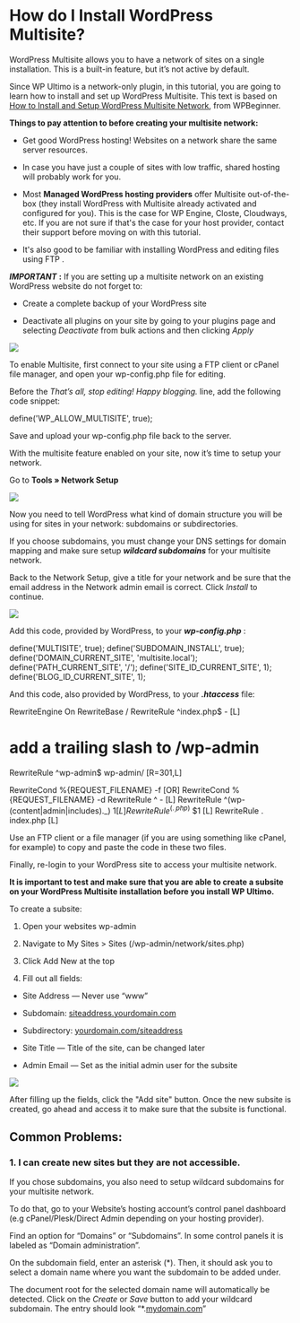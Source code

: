 # How do I Install WordPress Multisite?

WordPress Multisite allows you to have a network of sites on a single installation. This is a built-in feature, but it’s not active by default.

Since WP Ultimo is a network-only plugin, in this tutorial, you are going to learn how to install and set up WordPress Multisite. This text is based on [How to Install and Setup WordPress Multisite Network](https://www.wpbeginner.com/wp-tutorials/how-to-install-and-setup-wordpress-multisite-network/), from WPBeginner.

**Things to pay attention to before creating your multisite network:**

  * Get good WordPress hosting! Websites on a network share the same server resources.

  * In case you have just a couple of sites with low traffic, shared hosting will probably work for you.

  * Most **Managed WordPress hosting providers** offer Multisite out-of-the-box (they install WordPress with Multisite already activated and configured for you). This is the case for WP Engine, Closte, Cloudways, etc. If you are not sure if that's the case for your host provider, contact their support before moving on with this tutorial.

  * It's also good to be familiar with installing WordPress and editing files using FTP .

_**IMPORTANT**_ **:** If you are setting up a multisite network on an existing WordPress website do not forget to:

  * Create a complete backup of your WordPress site

  * Deactivate all plugins on your site by going to your plugins page and selecting _Deactivate_ from bulk actions and then clicking _Apply_

[![](https://downloads.intercomcdn.com/i/o/141065015/09f448a371b8cab63280777c/Multisite+1.png)](https://downloads.intercomcdn.com/i/o/141065015/09f448a371b8cab63280777c/Multisite+1.png)

To enable Multisite, first connect to your site using a FTP client or cPanel file manager, and open your wp-config.php file for editing.

Before the _*That’s all, stop editing! Happy blogging.*_ line, add the following code snippet:

define('WP_ALLOW_MULTISITE', true);

Save and upload your wp-config.php file back to the server.

With the multisite feature enabled on your site, now it’s time to setup your network.

Go to **Tools » Network Setup**

[![](https://downloads.intercomcdn.com/i/o/141065542/5bb9b19a52ece96c52b659d8/Multisite+3.png)](https://downloads.intercomcdn.com/i/o/141065542/5bb9b19a52ece96c52b659d8/Multisite+3.png)

Now you need to tell WordPress what kind of domain structure you will be using for sites in your network: subdomains or subdirectories.

If you choose subdomains, you must change your DNS settings for domain mapping and make sure setup _**wildcard subdomains**_ for your multisite network.

Back to the Network Setup, give a title for your network and be sure that the email address in the Network admin email is correct. Click _Install_ to continue.

[![](https://downloads.intercomcdn.com/i/o/141066037/fd8a063b69988be1c372dac6/Multisite+4.png)](https://downloads.intercomcdn.com/i/o/141066037/fd8a063b69988be1c372dac6/Multisite+4.png)

Add this code, provided by WordPress, to your _**wp-config.php**_ :

define('MULTISITE', true); define('SUBDOMAIN_INSTALL', true); define('DOMAIN_CURRENT_SITE', 'multisite.local'); define('PATH_CURRENT_SITE', '/'); define('SITE_ID_CURRENT_SITE', 1); define('BLOG_ID_CURRENT_SITE', 1);

And this code, also provided by WordPress, to your _**.htaccess**_ file:

RewriteEngine On RewriteBase / RewriteRule ^index.php$ - [L]

# add a trailing slash to /wp-admin

RewriteRule ^wp-admin$ wp-admin/ [R=301,L]

RewriteCond %{REQUEST_FILENAME} -f [OR] RewriteCond %{REQUEST_FILENAME} -d RewriteRule ^ - [L] RewriteRule ^(wp-(content|admin|includes)._) $1 [L] RewriteRule ^(._.php)$ $1 [L] RewriteRule . index.php [L]

Use an FTP client or a file manager (if you are using something like cPanel, for example) to copy and paste the code in these two files.

Finally, re-login to your WordPress site to access your multisite network.

**It is important to test and make sure that you are able to create a subsite on your WordPress Multisite installation before you install WP Ultimo.**

To create a subsite:

  1. Open your websites wp-admin

  2. Navigate to My Sites > Sites (/wp-admin/network/sites.php)

  3. Click Add New at the top

  4. Fill out all fields:

  * Site Address — Never use “www”

  * Subdomain: [siteaddress.yourdomain.com](http://siteaddress.yourdomain.com)

  * Subdirectory: [yourdomain.com/siteaddress](http://yourdomain.com/siteaddress)

  * Site Title — Title of the site, can be changed later

  * Admin Email — Set as the initial admin user for the subsite

![](https://wp-ultimo-space.fra1.cdn.digitaloceanspaces.com/hs-file-hrA3XtntYQ.png)

After filling up the fields, click the "Add site" button. Once the new subsite is created, go ahead and access it to make sure that the subsite is functional.

## Common Problems:

### 1\. I can create new sites but they are not accessible.

If you chose subdomains, you also need to setup wildcard subdomains for your multisite network.

To do that, go to your Website’s hosting account’s control panel dashboard (e.g cPanel/Plesk/Direct Admin depending on your hosting provider).

Find an option for “Domains” or “Subdomains”. In some control panels it is labeled as “Domain administration”.

On the subdomain field, enter an asterisk (*). Then, it should ask you to select a domain name where you want the subdomain to be added under.

The document root for the selected domain name will automatically be detected. Click on the _Create_ or _Save_ button to add your wildcard subdomain. The entry should look “*.[mydomain.com](http://mydomain.com)”
